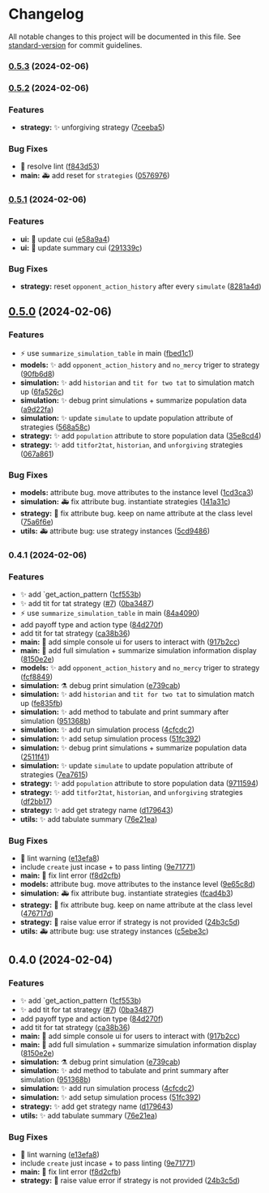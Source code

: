 # Changelog

All notable changes to this project will be documented in this file. See [standard-version](https://github.com/conventional-changelog/standard-version) for commit guidelines.

### [0.5.3](https://github.com/ProsperoKay/gametheory/compare/v0.5.2...v0.5.3) (2024-02-06)

### [0.5.2](https://github.com/ProsperoKay/gametheory/compare/v0.5.1...v0.5.2) (2024-02-06)


### Features

* **strategy:** :sparkles: unforgiving strategy ([7ceeba5](https://github.com/ProsperoKay/gametheory/commit/7ceeba52e3e69bf20460cb174dbdce1a8f56f150))


### Bug Fixes

* :rotating_light: resolve lint ([f843d53](https://github.com/ProsperoKay/gametheory/commit/f843d53a2c5ea0b2593109c092718cd0b7a74941))
* **main:** :ambulance: add reset for `strategies` ([0576976](https://github.com/ProsperoKay/gametheory/commit/05769763d6417817073f0b7f877148322645dd15))

### [0.5.1](https://github.com/ProsperoKay/gametheory/compare/v0.5.0...v0.5.1) (2024-02-06)


### Features

* **ui:** :lipstick: update cui ([e58a9a4](https://github.com/ProsperoKay/gametheory/commit/e58a9a4e7af46d923fb7a82cd7407e790232e194))
* **ui:** :lipstick: update summary cui ([291339c](https://github.com/ProsperoKay/gametheory/commit/291339c5ff53b0785a338746ebed188c59e4a415))


### Bug Fixes

* **strategy:** reset `opponent_action_history` after every `simulate` ([8281a4d](https://github.com/ProsperoKay/gametheory/commit/8281a4d437ecb53e7c9693050145a5b7ab7d4207))

## [0.5.0](https://github.com/ProsperoKay/gametheory/compare/v0.4.0...v0.5.0) (2024-02-06)


### Features

* :zap: use `summarize_simulation_table` in main ([fbed1c1](https://github.com/ProsperoKay/gametheory/commit/fbed1c18628ded7921a90f90fcb6eff1a99d7a13))
* **models:** :sparkles: add `opponent_action_history` and `no_mercy` triger to strategy ([90fb6d8](https://github.com/ProsperoKay/gametheory/commit/90fb6d85e7d0ae6c808dac99858fdc5c9aeca635))
* **simulation:** :sparkles: add `historian` and `tit for two tat` to simulation match up ([6fa526c](https://github.com/ProsperoKay/gametheory/commit/6fa526ca4a1ea6859993aaddd32f201ca5a04c42))
* **simulation:** :sparkles: debug print simulations + summarize population data ([a9d22fa](https://github.com/ProsperoKay/gametheory/commit/a9d22fabffa7ff070862a001598298cfc6ac574a))
* **simulation:** :sparkles: update `simulate` to update population attribute of strategies ([568a58c](https://github.com/ProsperoKay/gametheory/commit/568a58c4a902f0c23eb4b55e0594a27e98b4eba6))
* **strategy:** :sparkles: add `population` attribute to store population data ([35e8cd4](https://github.com/ProsperoKay/gametheory/commit/35e8cd42e2496284b7940353fe67042d7155fa2e))
* **strategy:** :sparkles: add `titfor2tat`, `historian`, and `unforgiving` strategies ([067a861](https://github.com/ProsperoKay/gametheory/commit/067a86168b146f360b32d380ed858bd1b1f0f1c5))


### Bug Fixes

* **models:** attribute bug. move attributes to the instance level ([1cd3ca3](https://github.com/ProsperoKay/gametheory/commit/1cd3ca3cf75f065beed4f129c177453ba9fb6585))
* **simulation:** :ambulance: fix attribute bug. instantiate strategies ([141a31c](https://github.com/ProsperoKay/gametheory/commit/141a31c03f58b37c8213bbb5cce0ae8ff26ed278))
* **strategy:** :bug: fix attribute bug. keep on name attribute at the class level ([75a6f6e](https://github.com/ProsperoKay/gametheory/commit/75a6f6e8f4956e62b1ad5ec792f1c7480ea16be3))
* **utils:** :ambulance: attribute bug: use strategy instances ([5cd9486](https://github.com/ProsperoKay/gametheory/commit/5cd9486faea02db6038eed5d672d88ccfade66e9))

### 0.4.1 (2024-02-06)

### Features

* :sparkles: add `get_action_pattern ([1cf553b](https://github.com/ProsperoKay/gametheory/commit/1cf553b65cd3c89729a88dcb85ec4769abe6be90))
* :sparkles: add tit for tat strategy ([#7](https://github.com/ProsperoKay/gametheory/issues/7)) ([0ba3487](https://github.com/ProsperoKay/gametheory/commit/0ba3487aac5e50efa7d06de42a47b635e8808616))
* :zap: use `summarize_simulation_table` in main ([84a4090](https://github.com/ProsperoKay/gametheory/commit/84a4090666bc974903856e9de4e941c445607909))
* add payoff type and action type ([84d270f](https://github.com/ProsperoKay/gametheory/commit/84d270f02c50719e66c3b0c634149aa216ceae83))
* add tit for tat strategy ([ca38b36](https://github.com/ProsperoKay/gametheory/commit/ca38b361d120a0eb144f4c6411e8e00e090f5b74))
* **main:** :lipstick: add simple console ui for users to interact with ([917b2cc](https://github.com/ProsperoKay/gametheory/commit/917b2cc13202fe4ec547cdbb597bd80f767626e9))
* **main:** :triangular_flag_on_post: add full simulation + summarize simulation information display ([8150e2e](https://github.com/ProsperoKay/gametheory/commit/8150e2eabeee8b6a664835288f27c15848754abf))
* **models:** :sparkles: add `opponent_action_history` and `no_mercy` triger to strategy ([fcf8849](https://github.com/ProsperoKay/gametheory/commit/fcf884952743e7cb5384256302bcbcc3b25a4970))
* **simulation:** :alembic: debug print simulation ([e739cab](https://github.com/ProsperoKay/gametheory/commit/e739cabdf15ab4577f06b3a846d5d8e331dbca8f))
* **simulation:** :sparkles: add `historian` and `tit for two tat` to simulation match up ([fe835fb](https://github.com/ProsperoKay/gametheory/commit/fe835fbb10cb8f46a7b2973cb280d8fcde8190a4))
* **simulation:** :sparkles: add method to tabulate and print summary after simulation ([951368b](https://github.com/ProsperoKay/gametheory/commit/951368bf2182a6993ef5fd6a0db44033de62869b))
* **simulation:** :sparkles: add run simulation process ([4cfcdc2](https://github.com/ProsperoKay/gametheory/commit/4cfcdc208684c5713aec812b8f1a0feaf6f1677a))
* **simulation:** :sparkles: add setup simulation process ([51fc392](https://github.com/ProsperoKay/gametheory/commit/51fc39269eb21f77d203ec0063a18933b7d0d6ba))
* **simulation:** :sparkles: debug print simulations + summarize population data ([2511f41](https://github.com/ProsperoKay/gametheory/commit/2511f41c485cd56ea2ae581784c5038b6c294bd8))
* **simulation:** :sparkles: update `simulate` to update population attribute of strategies ([7ea7615](https://github.com/ProsperoKay/gametheory/commit/7ea7615511e68f1e2049031087e75e2017bf9b87))
* **strategy:** :sparkles: add `population` attribute to store population data ([9711594](https://github.com/ProsperoKay/gametheory/commit/97115948d3c19db9bd6c388dee2f0315e7d7a649))
* **strategy:** :sparkles: add `titfor2tat`, `historian`, and `unforgiving` strategies ([df2bb17](https://github.com/ProsperoKay/gametheory/commit/df2bb1779779304db38af039a54c6bb490caf336))
* **strategy:** :sparkles: add get strategy name ([d179643](https://github.com/ProsperoKay/gametheory/commit/d1796438414e612806b0f04a3a859ef74beac4ac))
* **utils:** :sparkles: add tabulate summary ([76e21ea](https://github.com/ProsperoKay/gametheory/commit/76e21ea85083c61baf4b249d190634d22c9eefb3))

### Bug Fixes

* :green_heart: lint warning ([e13efa8](https://github.com/ProsperoKay/gametheory/commit/e13efa81b25b04bbd8044982556a91bceba4ccdb))
* include `create` just incase + to pass linting ([9e71771](https://github.com/ProsperoKay/gametheory/commit/9e717713e30609861f601412a572abcc2754439d))
* **main:** :rotating_light: fix lint error ([f8d2cfb](https://github.com/ProsperoKay/gametheory/commit/f8d2cfbc754c1fe4633c3e448cbb9011fec1bd40))
* **models:** attribute bug. move attributes to the instance level ([9e65c8d](https://github.com/ProsperoKay/gametheory/commit/9e65c8d8765551a2ee15bbe738ab6d9445a9c26a))
* **simulation:** :ambulance: fix attribute bug. instantiate strategies ([fcad4b3](https://github.com/ProsperoKay/gametheory/commit/fcad4b33b7e51695e1120ac71b11de1a633a8841))
* **strategy:** :bug: fix attribute bug. keep on name attribute at the class level ([476717d](https://github.com/ProsperoKay/gametheory/commit/476717dcfc37b839632d0064c49d02344abc0426))
* **strategy:** :goal_net: raise value error if strategy is not provided ([24b3c5d](https://github.com/ProsperoKay/gametheory/commit/24b3c5d6a4301332ce7380a3f50e2cb96ed667dc))
* **utils:** :ambulance: attribute bug: use strategy instances ([c5ebe3c](https://github.com/ProsperoKay/gametheory/commit/c5ebe3c7700220fc5cb258a30cca6879164fdc15))

## 0.4.0 (2024-02-04)

### Features

* :sparkles: add `get_action_pattern ([1cf553b](https://github.com/ProsperoKay/gametheory/commit/1cf553b65cd3c89729a88dcb85ec4769abe6be90))
* :sparkles: add tit for tat strategy ([#7](https://github.com/ProsperoKay/gametheory/issues/7)) ([0ba3487](https://github.com/ProsperoKay/gametheory/commit/0ba3487aac5e50efa7d06de42a47b635e8808616))
* add payoff type and action type ([84d270f](https://github.com/ProsperoKay/gametheory/commit/84d270f02c50719e66c3b0c634149aa216ceae83))
* add tit for tat strategy ([ca38b36](https://github.com/ProsperoKay/gametheory/commit/ca38b361d120a0eb144f4c6411e8e00e090f5b74))
* **main:** :lipstick: add simple console ui for users to interact with ([917b2cc](https://github.com/ProsperoKay/gametheory/commit/917b2cc13202fe4ec547cdbb597bd80f767626e9))
* **main:** :triangular_flag_on_post: add full simulation + summarize simulation information display ([8150e2e](https://github.com/ProsperoKay/gametheory/commit/8150e2eabeee8b6a664835288f27c15848754abf))
* **simulation:** :alembic: debug print simulation ([e739cab](https://github.com/ProsperoKay/gametheory/commit/e739cabdf15ab4577f06b3a846d5d8e331dbca8f))
* **simulation:** :sparkles: add method to tabulate and print summary after simulation ([951368b](https://github.com/ProsperoKay/gametheory/commit/951368bf2182a6993ef5fd6a0db44033de62869b))
* **simulation:** :sparkles: add run simulation process ([4cfcdc2](https://github.com/ProsperoKay/gametheory/commit/4cfcdc208684c5713aec812b8f1a0feaf6f1677a))
* **simulation:** :sparkles: add setup simulation process ([51fc392](https://github.com/ProsperoKay/gametheory/commit/51fc39269eb21f77d203ec0063a18933b7d0d6ba))
* **strategy:** :sparkles: add get strategy name ([d179643](https://github.com/ProsperoKay/gametheory/commit/d1796438414e612806b0f04a3a859ef74beac4ac))
* **utils:** :sparkles: add tabulate summary ([76e21ea](https://github.com/ProsperoKay/gametheory/commit/76e21ea85083c61baf4b249d190634d22c9eefb3))

### Bug Fixes

* :green_heart: lint warning ([e13efa8](https://github.com/ProsperoKay/gametheory/commit/e13efa81b25b04bbd8044982556a91bceba4ccdb))
* include `create` just incase + to pass linting ([9e71771](https://github.com/ProsperoKay/gametheory/commit/9e717713e30609861f601412a572abcc2754439d))
* **main:** :rotating_light: fix lint error ([f8d2cfb](https://github.com/ProsperoKay/gametheory/commit/f8d2cfbc754c1fe4633c3e448cbb9011fec1bd40))
* **strategy:** :goal_net: raise value error if strategy is not provided ([24b3c5d](https://github.com/ProsperoKay/gametheory/commit/24b3c5d6a4301332ce7380a3f50e2cb96ed667dc))
